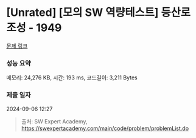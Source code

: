 # [Unrated] [모의 SW 역량테스트] 등산로 조성 - 1949 

[문제 링크](https://swexpertacademy.com/main/code/problem/problemDetail.do?contestProbId=AV5PoOKKAPIDFAUq) 

### 성능 요약

메모리: 24,276 KB, 시간: 193 ms, 코드길이: 3,211 Bytes

### 제출 일자

2024-09-06 12:27



> 출처: SW Expert Academy, https://swexpertacademy.com/main/code/problem/problemList.do